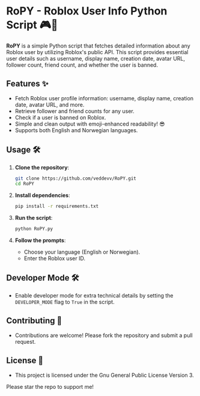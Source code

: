 # RoPY - Roblox User Info Python Script 🎮🐍

**RoPY** is a simple Python script that fetches detailed information about any Roblox user by utilizing Roblox's public API. This script provides essential user details such as username, display name, creation date, avatar URL, follower count, friend count, and whether the user is banned.

## Features ✨
- Fetch Roblox user profile information: username, display name, creation date, avatar URL, and more.
- Retrieve follower and friend counts for any user.
- Check if a user is banned on Roblox.
- Simple and clean output with emoji-enhanced readability! 😎
- Supports both English and Norwegian languages.

## Usage 🛠️
1. **Clone the repository**:
    ```sh
    git clone https://github.com/veddevv/RoPY.git
    cd RoPY
    ```

2. **Install dependencies**:
    ```sh
    pip install -r requirements.txt
    ```

3. **Run the script**:
    ```sh
    python RoPY.py
    ```

4. **Follow the prompts**:
    - Choose your language (English or Norwegian).
    - Enter the Roblox user ID.

## Developer Mode 🛠️
- Enable developer mode for extra technical details by setting the `DEVELOPER_MODE` flag to `True` in the script.

## Contributing 🤝
- Contributions are welcome! Please fork the repository and submit a pull request.

## License 📜
- This project is licensed under the Gnu General Public License Version 3.

Please star the repo to support me!

